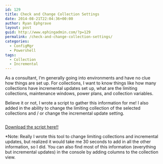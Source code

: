 ```yaml
---
id: 129
title: Check and Change Collection Settings
date: 2014-08-21T22:04:36+00:00
author: Ryan Ephgrave
layout: post
guid: http://www.ephingadmin.com/?p=129
permalink: /check-and-change-collection-settings/
categories:
  - ConfigMgr
  - Powershell
tags:
  - Collection
  - Incremental
---
```

As a consultant, I’m generally going into environments and have no clue how things are set up. For collections, I want to know things like how many collections have incremental updates set up, what are the limiting collections, maintenance windows, power plans, and collection variables.

Believe it or not, I wrote a script to gather this information for me! I also added in the ability to change the limiting collection of the selected collections and / or change the incremental update setting.
<p id="ZIxZvRj"><img class="alignnone size-full wp-image-130 " src="http://www.ephingadmin.com/wp-content/uploads/2015/11/img_56523bca33eb4.png" alt="" /></p>
<a href="https://gallery.technet.microsoft.com/Quickly-Change-Limiting-3a68944a" target="_blank">Download the script here!!</a>

*Note: Really I wrote this tool to change limiting collections and incremental updates, but realized it would take me 30 seconds to add in all the other information, so I did. You can also find most of this information (everything but incremental updates) in the console by adding columns to the collection view.